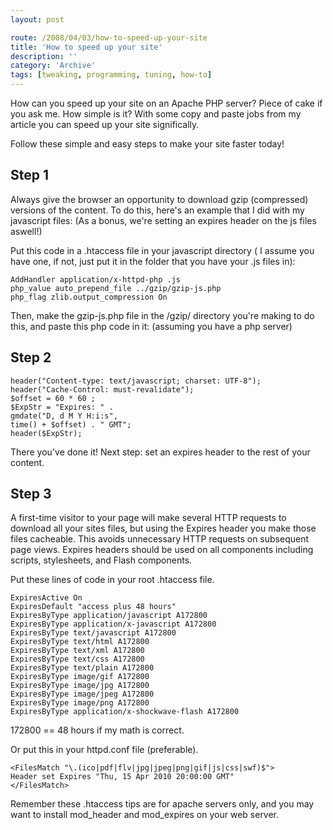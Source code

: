 ```yaml
---
layout: post

route: /2008/04/03/how-to-speed-up-your-site
title: 'How to speed up your site'
description: ''
category: 'Archive'
tags: [tweaking, programming, tuning, how-to]
---
```


How can you speed up your site on an Apache PHP server? Piece of cake if you ask
me. How simple is it? With some copy and paste jobs from my article you can
speed up your site significally.

Follow these simple and easy steps to make your site faster today!

## Step 1

Always give the browser an opportunity to download gzip (compressed) versions of
the content. To do this, here's an example that I did with my javascript files:
(As a bonus, we're setting an expires header on the js files aswell!)

Put this code in a .htaccess file in your javascript directory ( I assume you
have one, if not, just put it in the folder that you have your .js files in):

    AddHandler application/x-httpd-php .js
    php_value auto_prepend_file ../gzip/gzip-js.php
    php_flag zlib.output_compression On

Then, make the gzip-js.php file in the /gzip/ directory you're making to do
this, and paste this php code in it: (assuming you have a php server)

## Step 2

    header("Content-type: text/javascript; charset: UTF-8");
    header("Cache-Control: must-revalidate");
    $offset = 60 * 60 ;
    $ExpStr = "Expires: " .
    gmdate("D, d M Y H:i:s",
    time() + $offset) . " GMT";
    header($ExpStr);

There you've done it! Next step: set an expires header to the rest of your
content.

## Step 3

A first-time visitor to your page will make several HTTP requests to download
all your sites files, but using the Expires header you make those files
cacheable. This avoids unnecessary HTTP requests on subsequent page views.
Expires headers should be used on all components including scripts, stylesheets,
and Flash components.

Put these lines of code in your root .htaccess file.

    ExpiresActive On
    ExpiresDefault "access plus 48 hours"
    ExpiresByType application/javascript A172800
    ExpiresByType application/x-javascript A172800
    ExpiresByType text/javascript A172800
    ExpiresByType text/html A172800
    ExpiresByType text/xml A172800
    ExpiresByType text/css A172800
    ExpiresByType text/plain A172800
    ExpiresByType image/gif A172800
    ExpiresByType image/jpg A172800
    ExpiresByType image/jpeg A172800
    ExpiresByType image/png A172800
    ExpiresByType application/x-shockwave-flash A172800

172800 == 48 hours if my math is correct.

Or put this in your httpd.conf file (preferable).

    <FilesMatch "\.(ico|pdf|flv|jpg|jpeg|png|gif|js|css|swf)$">
    Header set Expires "Thu, 15 Apr 2010 20:00:00 GMT"
    </FilesMatch>

Remember these .htaccess tips are for apache servers only, and you may want to
install mod_header and mod_expires on your web server.
